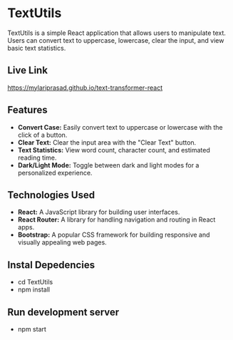 # TextUtils

TextUtils is a simple React application that allows users to manipulate text. Users can convert text to uppercase, lowercase, clear the input, and view basic text statistics.

## Live Link

https://mylariprasad.github.io/text-transformer-react

## Features

- **Convert Case:** Easily convert text to uppercase or lowercase with the click of a button.
- **Clear Text:** Clear the input area with the "Clear Text" button.
- **Text Statistics:** View word count, character count, and estimated reading time.
- **Dark/Light Mode:** Toggle between dark and light modes for a personalized experience.

## Technologies Used

- **React:** A JavaScript library for building user interfaces.
- **React Router:** A library for handling navigation and routing in React apps.
- **Bootstrap:** A popular CSS framework for building responsive and visually appealing web pages.

## Instal Depedencies

- cd TextUtils
- npm install

## Run development server

- npm start
